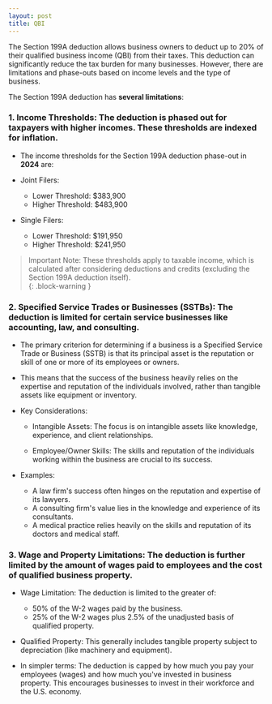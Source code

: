 ```yaml
---
layout: post
title: QBI
---
```

 
 
The Section 199A deduction allows business owners to deduct up to 20% of their qualified business income (QBI) from their taxes. This deduction can significantly reduce the tax burden for many businesses. However, there are limitations and phase-outs based on income levels and the type of business.

The Section 199A deduction has **several limitations**:  

### 1. Income Thresholds: The deduction is phased out for taxpayers with higher incomes. These thresholds are indexed for inflation.
   - The income thresholds for the Section 199A deduction phase-out in **2024** are:
   - Joint Filers:
      - Lower Threshold: $383,900   
      - Higher Threshold: $483,900

   - Single Filers:
      - Lower Threshold: $191,950
      - Higher Threshold: $241,950

> Important Note: These thresholds apply to taxable income, which is calculated after considering deductions and credits (excluding the Section 199A deduction itself).  
{: .block-warning }

### 2. Specified Service Trades or Businesses (SSTBs): The deduction is limited for certain service businesses like accounting, law, and consulting.  

   - The primary criterion for determining if a business is a Specified Service Trade or Business (SSTB) is that its principal asset is the reputation or skill of one or more of its employees or owners.  

   - This means that the success of the business heavily relies on the expertise and reputation of the individuals involved, rather than tangible assets like equipment or inventory.  

   - Key Considerations:

       - Intangible Assets: The focus is on intangible assets like knowledge, experience, and client relationships.   

        - Employee/Owner Skills: The skills and reputation of the individuals working within the business are crucial to its success.  

   - Examples:

       - A law firm's success often hinges on the reputation and expertise of its lawyers.   
       - A consulting firm's value lies in the knowledge and experience of its consultants.  
       - A medical practice relies heavily on the skills and reputation of its doctors and medical staff.   

### 3. Wage and Property Limitations: The deduction is further limited by the amount of wages paid to employees and the cost of qualified business property.  

   - Wage Limitation: The deduction is limited to the greater of:

       - 50% of the W-2 wages paid by the business.
       - 25% of the W-2 wages plus 2.5% of the unadjusted basis of qualified property.

   - Qualified Property: This generally includes tangible property subject to depreciation (like machinery and equipment).  

   - In simpler terms: The deduction is capped by how much you pay your employees (wages) and how much you've invested in business property. This encourages businesses to invest in their workforce and the U.S. economy.   
